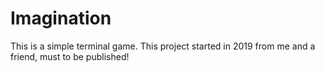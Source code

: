 # Imagination
This is a simple terminal game. This project started in 2019 from me and a friend, must to be published!
